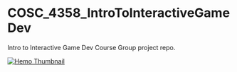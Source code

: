 # COSC_4358_IntroToInteractiveGameDev
Intro to Interactive Game Dev Course Group project repo.

[![Hemo Thumbnail](https://i.postimg.cc/sgt1m8X8/Snipaste-2023-04-14-05-49-59.png)](https://www.youtube.com/watch?v=R_AlvOSUgzA "Hemo Thumbnail")
